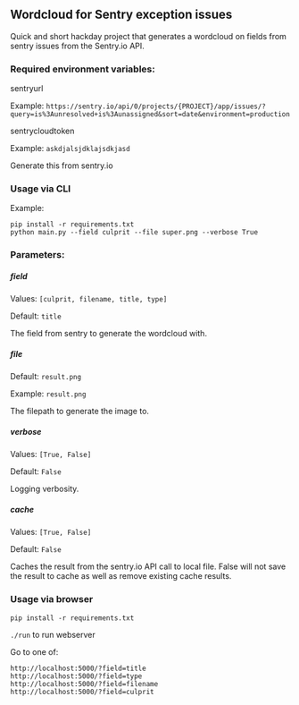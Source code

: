 ## Wordcloud for Sentry exception issues
Quick and short hackday project that generates a wordcloud on fields from sentry issues from the Sentry.io API.

### Required environment variables:
sentryurl

Example: `https://sentry.io/api/0/projects/{PROJECT}/app/issues/?query=is%3Aunresolved+is%3Aunassigned&sort=date&environment=production`

sentrycloudtoken

Example: `askdjalsjdklajsdkjasd`

Generate this from sentry.io

### Usage via CLI
Example:
```
pip install -r requirements.txt
python main.py --field culprit --file super.png --verbose True
```
### Parameters:
##### field
Values: `[culprit, filename, title, type]`

Default: `title`

The field from sentry to generate the wordcloud with.


##### file
Default: `result.png`

Example: `result.png`

The filepath to generate the image to.


##### verbose
Values: `[True, False]`

Default: `False`

Logging verbosity.


##### cache
Values: `[True, False]`

Default: `False`

Caches the result from the sentry.io API call to local file. False will not save the result to cache as well as remove
existing cache results.

### Usage via browser
`pip install -r requirements.txt`

`./run` to run webserver

Go to one of:
```
http://localhost:5000/?field=title
http://localhost:5000/?field=type
http://localhost:5000/?field=filename
http://localhost:5000/?field=culprit
```
